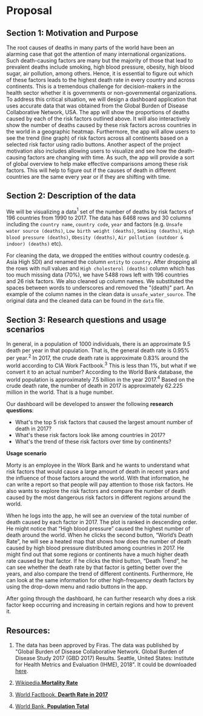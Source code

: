 # Proposal

## Section 1: Motivation and Purpose

The root causes of deaths in many parts of the world have been an alarming case that got the attention of many international organizations. Such death-causing factors are many but the majority of those that lead to prevalent deaths include smoking, high blood pressure, obesity, high blood sugar, air pollution, among others. Hence, it is essential to figure out which of these factors leads to the highest death rate in every country and across continents. This is a tremendous challenge for decision-makers in the health sector whether it is governments or non-governmental organizations. To address this critical situation, we will design a dashboard application that uses accurate data that was obtained from the Global Burden of Disease Collaborative Network, USA. The app will show the proportions of deaths caused by each of the risk factors outlined above. It will also interactively show the number of deaths caused by these risk factors across countries in the world in a geographic heatmap. Furthermore, the app will allow users to see the trend (line graph) of risk factors across all continents based on a selected risk factor using radio buttons.
Another aspect of the project motivation also includes allowing users to visualize and see how the death-causing factors are changing with time. As such, the app will provide a sort of global overview to help make effective comparisons among these risk factors. This will help to figure out if the causes of death in different countries are the same every year or if they are shifting with time.

## Section 2: Description of the data
We will be visualizing a data$^1$ set of the number of deaths by risk factors of 196 countries from 1990 to 2017. The data has 6468 rows and 30 columns including the `country name`, `country code`, `year` and factors (e.g. `Unsafe water source (deaths)`, `Low birth weight (deaths)`, `Smoking (deaths)`, `High blood pressure (deaths)`, `Obesity (deaths)`, `Air pollution (outdoor & indoor) (deaths)` etc). 

For cleaning the data, we dropped the entities without country codes(e.g. Asia High SDI) and renamed the column `entity` to `country`. After dropping all the rows with null values and `High cholesterol (deaths)` column which has too much missing data (70%), we have 5488 rows left with 196 countries and 26 risk factors. We also cleaned up column names. We substituted the spaces between words to underscores and removed the "(death)" part. An example of the column names in the clean data is `unsafe_water_source`. The original data and the cleaned data can be found in the `data` file.

## Section 3: Research questions and usage scenarios

In general, in a population of 1000 individuals, there is an approximate 9.5 death per year in that population. That is, the general death rate is 0.95% per year.$^2$  In 2017, the crude death rate is approximate 0.83% around the world according to CIA Work Factbook.$^3$  This is less than 1%, but what if we convert it to an actual number? According to the World Bank database, the world population is approximately 7.5 billion in the year 2017.$^4$ Based on the crude death rate, the number of death in 2017 is approximately 62.225 million in the world. That is a huge number.
 
Our dashboard will be developed to answer the following **research questions**:

- What's the top 5 risk factors that caused the largest amount number of death in 2017?
- What's these risk factors look like among countries in 2017?
- What's the trend of these risk factors over time by continents?
 
**Usage scenario**
 
Morty is an employee in the Work Bank and he wants to understand what risk factors that would cause a large amount of death in recent years and the influence of those factors around the world. With that information, he can write a report so that people will pay attention to those risk factors. He also wants to explore the risk factors and compare the number of death caused by the most dangerous risk factors in different regions around the world.
 
When he logs into the app, he will see an overview of the total number of death caused by each factor in 2017. The plot is ranked in descending order. He might notice that “High blood pressure” caused the highest number of death around the world. When he clicks the second button, “World’s Death Rate”, he will see a heated map that shows how does the number of death caused by high blood pressure distributed among countries in 2017. He might find out that some regions or continents have a much higher death rate caused by that factor. If he clicks the third button, “Death Trend”, he can see whether the death rate by that factor is getting better over the years, and also compare the trend of different continents. Furthermore, He can look at the same information for other high-frequency death factors by using the drop-down menu and radio buttons in the app.
 
After going through the dashboard, he can further research why does a risk factor keep occurring and increasing in certain regions and how to prevent it. 

## Resources:
1. The data has been approved by Firas. The data was published by "Global Burden of Disease Collaborative Network. Global Burden of Disease Study 2017 (GBD 2017) Results. Seattle, United States: Institute for Health Metrics and Evaluation (IHME), 2018". It could be downloaded [here](https://ourworldindata.org/air-pollution).

2. [Wikipedia.**Mortality Rate**](https://en.wikipedia.org/wiki/Mortality_rate)

3. [World Factbook. **Dearth Rate in 2017**](https://www.cia.gov/library/publications/the-world-factbook/rankorder/2066rank.html)

4. [World Bank. **Population Total**](https://data.worldbank.org/indicator/sp.pop.totl)
